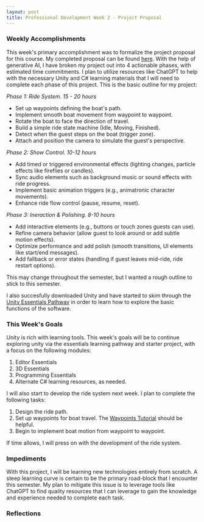 ```yaml
---
layout: post
title: Professional Development Week 2 - Project Proposal
---
```

### Weekly Accomplishments

This week's primary accomplishment was to formalize the project proposal for this course.  My completed proposal can be found [here](https://catchinpheeshcodes.github.io/proposal/).  With the help of generative AI, I have broken my project out into 4 actionable phases, with estimated time commitments.  I plan to utilize resources like ChatGPT to help with the necessary Unity and C# learning materials that I will need to complete each phase of this project.  This is the basic outline for my project:

*Phase 1: Ride System. 15 - 20 hours*
- Set up waypoints defining the boat's path.
- Implement smooth boat movement from waypoint to waypoint.
- Rotate the boat to face the direction of travel.
- Build a simple ride state machine (Idle, Moving, Finished).
- Detect when the guest steps on the boat (trigger zone).
- Attach and position the camera to simulate the guest's perspective.

*Phase 2: Show Control. 10-12 hours*
- Add timed or triggered environmental effects (lighting changes, particle effects like fireflies or candles).
- Sync audio elements such as background music or sound effects with ride progress.
- Implement basic animation triggers (e.g., animatronic character movements).
- Enhance ride flow control (pause, resume, reset).

*Phase 3: Ineraction & Polishing. 8-10 hours*
- Add interactive elements (e.g., buttons or touch zones guests can use).
- Refine camera behavior (allow guest to look around or add subtle motion effects).
- Optimize performance and add polish (smooth transitions, UI elements like start/end messages).
- Add fallback or error states (handling if guest leaves mid-ride, ride restart options).

This may change throughout the semester, but I wanted a rough outline to stick to this semester.  

I also succesfully downloaded Unity and have started to skim through the [Unity Essentials Pathway](https://learn.unity.com/pathway/unity-essentials) in order to learn how to explore the basic functions of the software.  

### This Week's Goals

Unity is rich with learning tools.  This week's goals will be to continue exploring unity via the essentials learning pathway and starter project, with a focus on the following modules:

1. Editor Essentials
2. 3D Essentials
3. Programming Essentials
4. Alternate C# learning resources, as needed.

I will also start to develop the ride system next week.  I plan to complete the following tasks:

1. Design the ride path.
2. Set up waypoints for boat travel.  The [Waypoints Tutorial](https://learn.unity.com/tutorial/waypoints#) should be helpful.
3. Begin to implement boat motion from waypoint to waypoint.

If time allows, I will press on with the development of the ride system. 

### Impediments

With this project, I will be learning new technologies entirely from scratch.  A steep learning curve is certain to be the primary road-block that I encounter this semester.  My plan to mitigate this issue is to leverage tools like ChatGPT to find quality resources that I can leverage to gain the knowledge and experience needed to complete each task.  

### Reflections

